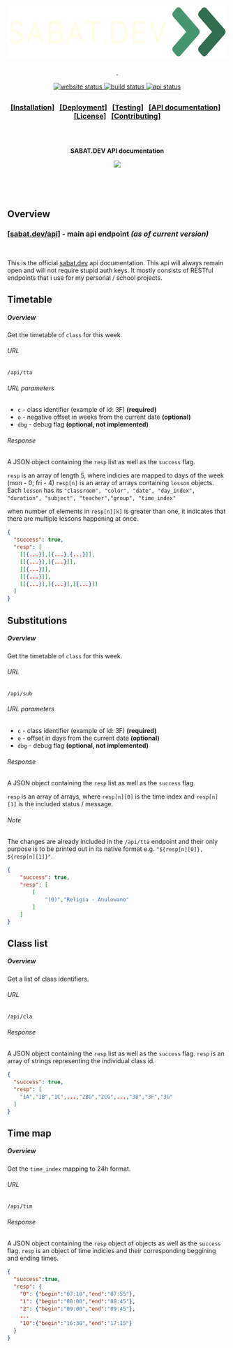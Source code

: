 <div class="head">
  <h3 align="center">
    <p>&nbsp;</p>
    <a href="https://github.com/Cloud11665/sabat.dev#----------------">
      <img src="https://raw.githubusercontent.com/Cloud11665/sabat.dev/master/images/head.png" height="120" alt="SABAT.DEV >>">
    <p>&nbsp;</p>
   </h3>
  <p align="center">
    <a href="https://sabat.dev" target="_blank">
      <img src="https://img.shields.io/website?down_color=critical&down_message=offline&logo=icloud&logoColor=ffffff&up_color=45966E&up_message=online&url=https%3A%2F%2Fsabat.dev" alt="website status" height="23">
    </a>
    <a href="https://github.com/Cloud11665/sabat.dev/actions?query=workflow%3Abuild">
      <img src="https://img.shields.io/github/workflow/status/Cloud11665/sabat.dev/build?color=45966E&label=build&logo=python&logoColor=ffffff" alt="build status" height="23">
    </a>
    <a href="https://github.com/Cloud11665/sabat.dev/actions?query=workflow%3AAPI">
      <img src="https://img.shields.io/github/workflow/status/Cloud11665/sabat.dev/test?color=45966E&label=API&logo=flask" alt="api status" height="23">
    </a>
  </p>
  <h2></h2>
    <h3>
      <p align="center">
        <a href="https://github.com/Cloud11665/sabat.dev#installation">[Installation]</a>
        &nbsp;
        <a href="https://github.com/Cloud11665/sabat.dev#deployment">[Deployment]</a>
        &nbsp;
        <a href="https://github.com/Cloud11665/sabat.dev#testing">[Testing]</a>
        &nbsp;
        <a href="https://github.com/Cloud11665/sabat.dev/blob/master/api/README.md">[API documentation]</a>
        &nbsp;
        <a href="https://github.com/Cloud11665/sabat.dev/blob/master/LICENSE">[License]</a>
        &nbsp;
        <a href="https://github.com/Cloud11665/sabat.dev#contributing">[Contributing]</a>
      </p>
    </h3>
  <h2></h2>
  <p>&nbsp;</p>
  <p align="center">
    <strong>
      SABAT.DEV API documentation
    </strong>
  </p>
  <p align="center">
    <a href="https://github.com/Cloud11665/sabat.dev/tree/master/api">
      <img src="https://img.shields.io/badge/API%20version-1.3.2-EF30A1" width="150px">
    </a>
  </p>
  <p>&nbsp;</p>
  <p>&nbsp;</p>
</div>

## Overview
### [[sabat.dev/api](https://sabat.dev/api)] - main api endpoint *(as of current version)*
<p>&nbsp;</p>

This is the official [sabat.dev](https://sabat.dev) api documentation. This api will always remain open and will not require stupid auth keys.
It mostly consists of RESTful endpoints that i use for my personal / school projects.

## Timetable

##### Overview
Get the timetable of `class` for this week.

###### URL
    /api/tta

###### URL parameters
- `c` - class identifier (example of id: 3F) **(required)**
- `o` - negative offset in weeks from the current date **(optional)**
- `dbg` - debug flag **(optional, not implemented)**

###### Response
A JSON object containing the `resp` list as well as the `success` flag.

`resp` is an array of length 5, where indicies are mapped to days of the week (mon - 0; fri - 4)
`resp[n]` is an array of arrays containing `lesson` objects.
Each `lesson` has its `"classroom", "color", "date", "day_index", "duration", "subject", "teacher","group", "time_index"`

when number of elements in `resp[n][k]` is greater than one, it indicates that there are multiple lessons happening at once.
```json
{
  "success": true,
  "resp": [
    [[{...}],[{...},{...}]],
    [[{...}],[{...}]],
    [[{...}]],
    [[{...}]],
    [[{...}],[{...}],[{...}]]
  ]
}
```

## Substitutions

##### Overview
Get the timetable of `class` for this week.

###### URL
    /api/sub
###### URL parameters
- `c` - class identifier (example of id: 3F) **(required)**
- `o` - offset in days from the current date **(optional)**
- `dbg` - debug flag **(optional, not implemented)**

###### Response
A JSON object containing the `resp` list as well as the `success` flag.

`resp` is an array of arrays, where `resp[n][0]` is the time index and `resp[n][1]` is the included status / message.
###### Note
The changes are already included in the `/api/tta` endpoint and their only purpose is to be printed out in its native format e.g. `"${resp[n][0]}, ${resp[n][1]}"`.

```json
{
	"success": true,
	"resp": [
		[
			"(0)","Religia - Anulowano"
		]
	]
}
```

## Class list

##### Overview
Get a list of class identifiers.

###### URL
    /api/cla

###### Response
A JSON object containing the `resp` list as well as the `success` flag.
`resp` is an array of strings representing the individual class id.

```json
{
  "success": true,
  "resp": [
    "1A","1B","1C",...,"2BG","2CG",...,"3D","3F","3G"
  ]
}
```

## Time map

##### Overview
Get the `time_index` mapping to 24h format.

###### URL
    /api/tim

###### Response
A JSON object containing the `resp` object of objects as well as the `success` flag.
`resp` is an object of time indicies and their corresponding beggining and ending times.

```json
{
  "success":true,
  "resp": {
    "0": {"begin":"07:10","end":"07:55"},
    "1": {"begin":"08:00","end":"08:45"},
    "2": {"begin":"09:00","end":"09:45"},
    ...
    "10":{"begin":"16:30","end":"17:15"}
  }
}
```


